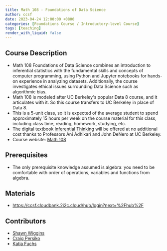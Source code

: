 ```yaml
---
title: Math 108 - Foundations of Data Science
author: ccsf
date: 2023-04-24 12:00:00 +0800
categories: [Foundations Course / Introductory-level Course]
tags: [teaching]
render_with_liquid: false
---
```


## Course Description
* Math 108 Foundations of Data Science combines an introduction to inferential statistics with the fundamental skills and concepts of computer programming, using Python and Jupyter notebooks for hands-on experience in analyzing datasets. Additionally, the course investigates ethical issues surrounding Data Science such as algorithmic bias.
* Math 108 is modeled after UC Berkeley's popular Data 8 course, and it articulates with it. So this course transfers to UC Berkeley in place of Data 8.
* This is a 5-unit class, so it is expected of the average student to spend approximately 15 hours per week on the course material for this class, including class time, reading, homework, studying, etc.
* The digital textbook [Inferential Thinking](https://inferentialthinking.com/chapters/intro.html) will be offered at no additional cost thanks to Professors Ani Adhikari and John DeNero at UC Berkeley.
* Course website: [Math 108](https://fog.ccsf.edu/~cpersiko/math108/index.html)


## Prerequisites
* The only prerequisite knowledge assumed is algebra: you need to be comfortable with order of operations, variables and functions from algebra. 


## Materials
* https://ccsf.cloudbank.2i2c.cloud/hub/login?next=%2Fhub%2F


## Contributors
* [Shawn Wiggins](mailto:shawn.wiggins@mail.ccsf.edu)
* [Craig Persiko](mailto:craig.persiko@mail.ccsf.edu)
* [Katia Fuchs](mailto:efuchs@mail.ccsf.edu)
